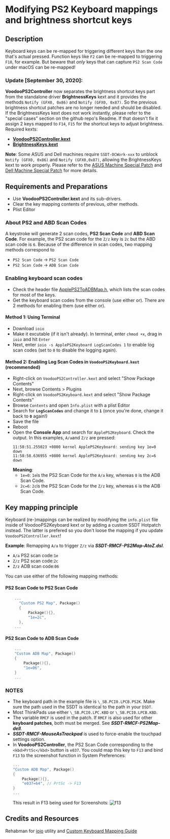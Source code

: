 # Modifying PS2 Keyboard mappings and brightness shortcut keys

## Description
Keyboard keys can be re-mapped for triggering different keys than the one that's actual pressed. Function keys like `F2` can be re-mapped to triggering `F10`, for example. But beware that *only* keys that can capture `PS2 Scan Code` under macOS can be re-mapped!

### Update [September 30, 2020]:

**VoodooPS2Controller** now separates the brightness shortcut keys part from the standalone driver **BrightnessKeys** kext and it provides the methods `Notify (GFX0, 0x86)` and `Notify (GFX0, 0x87)`. So the previous brightness shortcut patches are no longer needed and should be disabled. If the BrightnessKeys kext does not work instantly, please refer to the "special cases" section on the github repo's Readme. If that doesn't fix it assign 2 keys mapped to `F14`, `F15` for the shortcut keys to adjust brightness. Required kexts:

  - [**VoodooPS2Controller.kext**](https://github.com/acidanthera/VoodooPS2)
  - [**BrightnessKeys.kext**](https://github.com/acidanthera/BrightnessKeys)
  
**Note**: Some ASUS and Dell machines require `SSDT-OCWork-xxx` to unblock `Notify (GFX0, 0x86)` and `Notify (GFX0,0x87)`, allowing the BrightnessKeys kext to work properly. Please refer to the [ASUS Machine Special Patch](https://github.com/5T33Z0/OC-Little-Translated/tree/main/05_Laptop-specific_Patches/Brand-specific_Patches/ASUS_Special_Patch) and [Dell Machine Special Patch](https://github.com/5T33Z0/OC-Little-Translated/blob/main/05_Laptop-specific_Patches/Brand-specific_Patches/Dell_Special_Patch) for more details.

## Requirements and Preparations

- Use **VoodooPS2Controller.kext** and its sub-drivers.
- Clear the key mapping contents of previous, other methods.
- Plist Editor

### About PS2 and ABD Scan Codes

A keystroke will generate 2 scan codes, **PS2 Scan Code** and **ABD Scan Code**. For example, the PS2 scan code for the `Z/z` key is `2c` but the ABD scan code is `6`. Because of the difference in scan codes, two mapping methods correspond to

- `PS2 Scan Code` &rarr; `PS2 Scan Code`
- `PS2 Scan Code` &rarr; `ADB Scan Code`

### Enabling keyboard scan codes

- Check the header file [ApplePS2ToADBMap.h](https://github.com/RehabMan/OS-X-Voodoo-PS2-Controller/blob/master/VoodooPS2Keyboard/ApplePS2ToADBMap.h), which lists the scan codes for most of the keys.
- Get the keyboard scan codes from the console (use either or). There are 2 methods for enabling them (use either or).

#### Method 1: Using Terminal
- Download `ioio` 
- Make it excutable (if it isn't already). In terminal, enter `chmod +x`, drag in `ioio` and hit `Enter`
- Next, enter `ioio -s ApplePS2Keyboard LogScanCodes 1` to enable log scan codes (set to `0` to disable the logging again).
    
#### Method 2: Enabling Log Scan Codes in `VoodooPS2Keyboard.kext` (recommended)
- Right-click on `VoodooPS2Controller.kext` and select "Show Package Contents"
- Next, browse Contents > Plugins 
- Right-click on `VoodooPS2Keyboard.kext` and select "Show Package Contents"
- Browse `Contents` and open `Info.plist` with a plist Editor
- Search for **`LogScanCodes`** and change it to **`1`** (once you're done, change it back to **`0`** again!)
- Save the file
- Reboot
- Open the **Console App** and search for `ApplePS2Keyboard`. Check the output. In this examples, `A/a`and `Z/z` are pressed:
	```text
	11:58:51.255023 +0800 kernel ApplePS2Keyboard: sending key 1e=0 down
	11:58:58.636955 +0800 kernel ApplePS2Keyboard: sending key 2c=6 down
 	```
	 **Meaning**:
	- `1e=0`: `1e`is the PS2 Scan Code for the `A/a` key, whereas `0` is the ADB Scan Code.
	- `2c=6`: `2c`is the PS2 Scan Code for the `Z/z` key, whereas `6` is the ADB Scan Code.

## Key mapping principle

Keyboard (re-)mappings can be realized by modifying the `info.plist` file inside of  VoodooPS2Keyboard kext or by adding a custom SSDT Hotpatch instead. The latter is prefered so you don't loose the mapping if you update `VoodooPS2Controller.kext`!

**Example**: Remapping `A/a` to trigger `Z/z` via ***SSDT-RMCF-PS2Map-AtoZ.dsl***. 

- `A/a` PS2 scan code:`1e`
- `Z/z` PS2 scan code:`2c`
- `Z/z` ADB scan code:`06`

You can use either of the following mapping methods:

#### PS2 Scan Code to PS2 Scan Code
```swift
    ...
      "Custom PS2 Map", Package()
      {
          Package(){},
          "1e=2c",
      },
    ...
```
#### PS2 Scan Code to ADB Scan Code
```swift
    ...
    "Custom ADB Map", Package()
    {
        Package(){},
        "1e=06",
    }
    ...
```

### NOTES
- The keyboard path in the example file is `\_SB.PCI0.LPCB.PS2K`. Make sure the path used in the SSDT is identical to the path in your `DSDT`. 
- Most ThinkPads use either `\_SB.PCI0.LPC.KBD` or `\_SB.PCI0.LPCB.KBD`.
- The variable `RMCF` is used in the patch. If `RMCF` is also used for other **keyboard patches**, both must be merged. See ***SSDT-RMCF-PS2Map-dell***. 
- ***SSDT-RMCF-MouseAsTrackpad*** is used to force-enable the touchpad settings option.
- In **VoodooPS2Controller**, the PS2 Scan Code corresponding to the `<kbd>PrtSc</kbd>` button is `e037`. You could map this key to `F13` and bind `F13` to the screenshot function in System Preferences:
	```swift
    ...
    "Custom ADB Map", Package()
    {
        Package(){},
        "e037=64", // PrtSc -> F13
    }
    ...
	```
	This result in F13 being used for Screenshots:
	![f13](https://user-images.githubusercontent.com/76865553/147818301-4e4be0ee-dda3-46cb-9c2f-e06d9b041523.jpg)

## Credits and Resources
Rehabman for [ioio](https://github.com/RehabMan/OS-X-ioio) utility and [Custom Keyboard Mapping Guide](https://github.com/RehabMan/OS-X-Voodoo-PS2-Controller/wiki/How-to-Use-Custom-Keyboard-Mapping)
